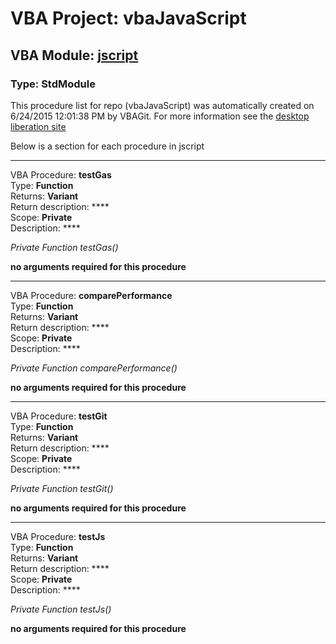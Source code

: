 # VBA Project: **vbaJavaScript**
## VBA Module: **[jscript](/scripts/jscript.vba "source is here")**
### Type: StdModule  

This procedure list for repo (vbaJavaScript) was automatically created on 6/24/2015 12:01:38 PM by VBAGit.
For more information see the [desktop liberation site](http://ramblings.mcpher.com/Home/excelquirks/drivesdk/gettinggithubready "desktop liberation")

Below is a section for each procedure in jscript

---
VBA Procedure: **testGas**  
Type: **Function**  
Returns: **Variant**  
Return description: ****  
Scope: **Private**  
Description: ****  

*Private Function testGas()*  

**no arguments required for this procedure**


---
VBA Procedure: **comparePerformance**  
Type: **Function**  
Returns: **Variant**  
Return description: ****  
Scope: **Private**  
Description: ****  

*Private Function comparePerformance()*  

**no arguments required for this procedure**


---
VBA Procedure: **testGit**  
Type: **Function**  
Returns: **Variant**  
Return description: ****  
Scope: **Private**  
Description: ****  

*Private Function testGit()*  

**no arguments required for this procedure**


---
VBA Procedure: **testJs**  
Type: **Function**  
Returns: **Variant**  
Return description: ****  
Scope: **Private**  
Description: ****  

*Private Function testJs()*  

**no arguments required for this procedure**
